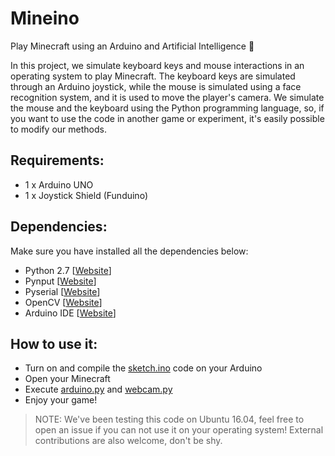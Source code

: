 # Mineino
Play Minecraft using an Arduino and Artificial Intelligence :roller_coaster:

In this project, we simulate keyboard keys and mouse interactions in an operating system to play Minecraft. The keyboard keys are simulated through an Arduino joystick, while the mouse is simulated using a face recognition system, and it is used to move the player's camera. We simulate the mouse and the keyboard using the Python programming language, so, if you want to use the code in another game or experiment, it's easily possible to modify our methods.

## Requirements:
+ 1 x Arduino UNO
+ 1 x Joystick Shield (Funduino)

## Dependencies:
Make sure you have installed all the dependencies below:
+ Python 2.7 [[Website](https://www.python.org/)]
+ Pynput [[Website](https://pypi.python.org/pypi/pynput)]
+ Pyserial [[Website](https://pypi.python.org/pypi/pyserial)]
+ OpenCV [[Website](https://opencv.org/)]
+ Arduino IDE [[Website](https://www.arduino.cc/en/main/software)]

## How to use it:
+ Turn on and compile the [sketch.ino](https://github.com/fronchetti/Mineino/blob/master/sketch/sketch.ino) code on your Arduino
+ Open your Minecraft
+ Execute [arduino.py](https://github.com/fronchetti/Mineino/blob/master/arduino.py) and [webcam.py](https://github.com/fronchetti/Mineino/blob/master/webcam.py)
+ Enjoy your game!

> NOTE: We've been testing this code on Ubuntu 16.04, feel free to open an issue if you can not use it on your operating system! External contributions are also welcome, don't be shy.

